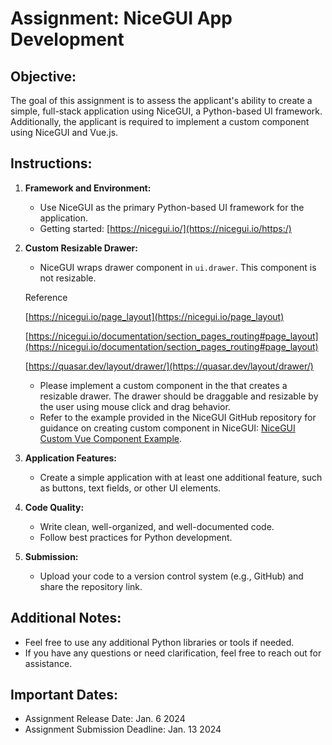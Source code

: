 # **Assignment: NiceGUI App Development**

## **Objective:**

The goal of this assignment is to assess the applicant's ability to create a simple, full-stack application using NiceGUI, a Python-based UI framework. Additionally, the applicant is required to implement a custom component using NiceGUI and Vue.js.

## **Instructions:**

1. **Framework and Environment:**

   * Use NiceGUI as the primary Python-based UI framework for the application.
   * Getting started: [https://nicegui.io/](https://nicegui.io/https:/)
2. **Custom Resizable Drawer:**

   * NiceGUI wraps drawer component in `ui.drawer`. This component is not resizable.

   Reference

   [https://nicegui.io/page_layout](https://nicegui.io/page_layout)

   [https://nicegui.io/documentation/section_pages_routing#page_layout](https://nicegui.io/documentation/section_pages_routing#page_layout)

   [https://quasar.dev/layout/drawer/](https://quasar.dev/layout/drawer/)

   * Please implement a custom component in the that creates a resizable drawer. The drawer should be draggable and resizable by the user using mouse click and drag behavior.
   * Refer to the example provided in the NiceGUI GitHub repository for guidance on creating custom component in NiceGUI: [NiceGUI Custom Vue Component Example](https://github.com/zauberzeug/nicegui/tree/main/examples/custom_vue_component).
3. **Application Features:**

   * Create a simple application with at least one additional feature, such as buttons, text fields, or other UI elements.
4. **Code Quality:**

   * Write clean, well-organized, and well-documented code.
   * Follow best practices for Python development.
5. **Submission:**

   * Upload your code to a version control system (e.g., GitHub) and share the repository link.

## **Additional Notes:**

* Feel free to use any additional Python libraries or tools if needed.
* If you have any questions or need clarification, feel free to reach out for assistance.

## **Important Dates:**

* Assignment Release Date: Jan. 6 2024
* Assignment Submission Deadline: Jan. 13 2024
